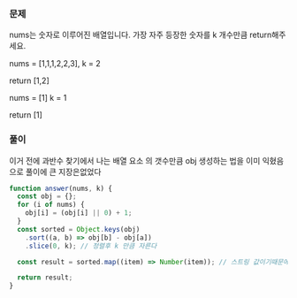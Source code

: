 ### 문제

nums는 숫자로 이루어진 배열입니다. 가장 자주 등장한 숫자를 k 개수만큼 return해주세요.

nums = [1,1,1,2,2,3],
k = 2

return [1,2]

nums = [1]
k = 1

return [1]

### 풀이

이거 전에 과반수 찾기에서 나는 배열 요소 의 갯수만큼 obj 생성하는 법을 이미 익혔음으로 풀이에 큰 지장은없었다

```js
function answer(nums, k) {
  const obj = {};
  for (i of nums) {
    obj[i] = (obj[i] || 0) + 1;
  }
  const sorted = Object.keys(obj)
    .sort((a, b) => obj[b] - obj[a])
    .slice(0, k); // 정렬후 k 만큼 자른다

  const result = sorted.map((item) => Number(item)); // 스트링 값이기때문에 넘버로 변환

  return result;
}
```
